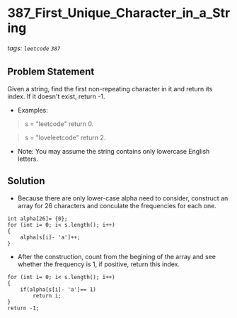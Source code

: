 # 387_First_Unique_Character_in_a_String
###### tags: `leetcode` `387`
## Problem Statement
Given a string, find the first non-repeating character in it and return its index. If it doesn't exist, return -1.

- Examples:

> s = "leetcode"
> return 0.

> s = "loveleetcode"
> return 2.
 

- Note: You may assume the string contains only lowercase English letters.
## Solution
- Because there are only lower-case alpha need to consider, construct an array for 26 characters and conculate the frequencies for each one.
```cpp=
int alpha[26]= {0};
for (int i= 0; i< s.length(); i++)
{
    alpha[s[i]- 'a']++;
}
```
- After the construction, count from the begining of the array and see whether the frequency is 1, if positive, return this index.
```cpp=
for (int i= 0; i< s.length(); i++)
{
    if(alpha[s[i]- 'a']== 1)
        return i;
}
return -1;
```